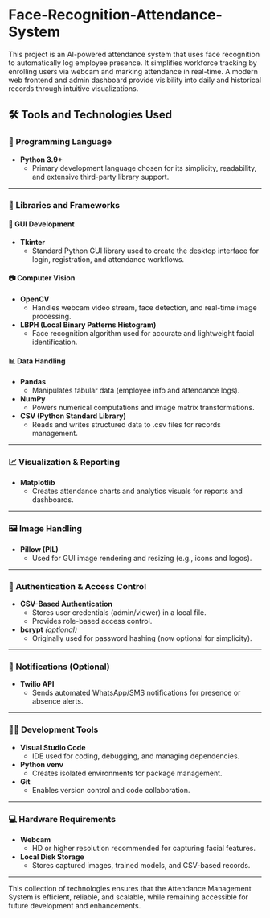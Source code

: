 # Face-Recognition-Attendance-System
This project is an AI-powered attendance system that uses face recognition to automatically log employee presence. It simplifies workforce tracking by enrolling users via webcam and marking attendance in real-time. A modern web frontend and admin dashboard provide visibility into daily and historical records through intuitive visualizations.

## 🛠️ Tools and Technologies Used

### 🐍 Programming Language
- **Python 3.9+**  
  - Primary development language chosen for its simplicity, readability, and extensive third-party library support.

---

### 🧱 Libraries and Frameworks

#### 🔧 GUI Development
- **Tkinter**  
  - Standard Python GUI library used to create the desktop interface for login, registration, and attendance workflows.

#### 📷 Computer Vision
- **OpenCV**  
  - Handles webcam video stream, face detection, and real-time image processing.
- **LBPH (Local Binary Patterns Histogram)**  
  - Face recognition algorithm used for accurate and lightweight facial identification.

#### 📊 Data Handling
- **Pandas**  
  - Manipulates tabular data (employee info and attendance logs).
- **NumPy**  
  - Powers numerical computations and image matrix transformations.
- **CSV (Python Standard Library)**  
  - Reads and writes structured data to .csv files for records management.

---

### 📈 Visualization & Reporting
- **Matplotlib**  
  - Creates attendance charts and analytics visuals for reports and dashboards.

---

### 🖼️ Image Handling
- **Pillow (PIL)**  
  - Used for GUI image rendering and resizing (e.g., icons and logos).

---

### 🔐 Authentication & Access Control
- **CSV-Based Authentication**  
  - Stores user credentials (admin/viewer) in a local file.
  - Provides role-based access control.
- **bcrypt** *(optional)*  
  - Originally used for password hashing (now optional for simplicity).

---

### 📲 Notifications (Optional)
- **Twilio API**  
  - Sends automated WhatsApp/SMS notifications for presence or absence alerts.

---

### 🧑‍💻 Development Tools
- **Visual Studio Code**  
  - IDE used for coding, debugging, and managing dependencies.
- **Python venv**  
  - Creates isolated environments for package management.
- **Git**  
  - Enables version control and code collaboration.

---

### 💻 Hardware Requirements
- **Webcam**  
  - HD or higher resolution recommended for capturing facial features.
- **Local Disk Storage**  
  - Stores captured images, trained models, and CSV-based records.

---

This collection of technologies ensures that the Attendance Management System is efficient, reliable, and scalable, while remaining accessible for future development and enhancements.
